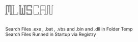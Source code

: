 
    ╔╦╗┬  ╦ ╦╔═╗┌─┐┌─┐┌┐┌
    ║║║│  ║║║╚═╗│  ├─┤│││
    ╩ ╩┴─┘╚╩╝╚═╝└─┘┴ ┴┘└┘
<br>
Search Files .exe , .bat , .vbs and .bin and .dll in Folder Temp<br>
Search Files Runned in Startup via Registry
